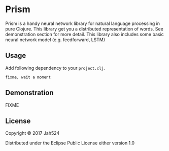 # Prism

Prism is a handy neural network library for natural language processing in pure Clojure.
This library get you a distributed representation of words.
See demonstration section for more detail.
This library also includes some basic neural network model (e.g. feedforward, LSTM)

## Usage

Add following dependency to your `project.clj`.

```
fixme, wait a moment
```

## Demonstration

FIXME

## License

Copyright © 2017 Jah524

Distributed under the Eclipse Public License either version 1.0

